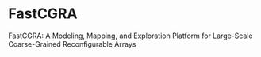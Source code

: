 # FastCGRA
FastCGRA: A Modeling, Mapping, and Exploration Platform for Large-Scale Coarse-Grained Reconfigurable Arrays
